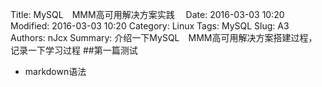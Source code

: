 Title: MySQL　MMM高可用解决方案实践　
Date: 2016-03-03 10:20
Modified: 2016-03-03 10:20
Category: Linux
Tags: MySQL
Slug: A3
Authors: nJcx
Summary: 介绍一下MySQL　MMM高可用解决方案搭建过程，记录一下学习过程
##第一篇测试
- markdown语法
